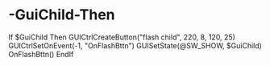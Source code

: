 # -GuiChild-Then
If $GuiChild Then         GUICtrlCreateButton("flash child", 220, 8, 120, 25)         GUICtrlSetOnEvent(-1, "OnFlashBttn")         GUISetState(@SW_SHOW, $GuiChild)         OnFlashBttn()     EndIf
